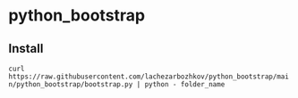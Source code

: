# python_bootstrap


## Install

`curl https://raw.githubusercontent.com/lachezarbozhkov/python_bootstrap/main/python_bootstrap/bootstrap.py | python - folder_name`
